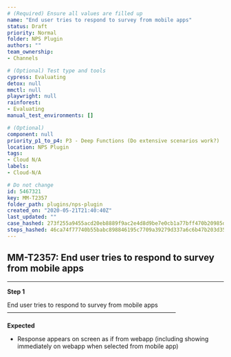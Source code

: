 ```yaml
---
# (Required) Ensure all values are filled up
name: "End user tries to respond to survey from mobile apps"
status: Draft
priority: Normal
folder: NPS Plugin
authors: ""
team_ownership: 
- Channels

# (Optional) Test type and tools
cypress: Evaluating
detox: null
mmctl: null
playwright: null
rainforest: 
- Evaluating
manual_test_environments: []

# (Optional)
component: null
priority_p1_to_p4: P3 - Deep Functions (Do extensive scenarios work?)
location: NPS Plugin
tags: 
- Cloud N/A
labels: 
- Cloud-N/A

# Do not change
id: 5467321
key: MM-T2357
folder_path: plugins/nps-plugin
created_on: "2020-05-21T21:40:40Z"
last_updated: ""
case_hashed: 273f255a9455acd20eb8889f9ac2e4d8d9be7e0cb1a77bff470b20985d05c276ae4e345f8e0dc8f9cb47febc9b7263c4
steps_hashed: 46ca74f77740b55babc898846195c7709a39279d337a6c6b47b203d35d30777159ac4478467adee8b9ad4450e152d680
---
```


## MM-T2357: End user tries to respond to survey from mobile apps

---

**Step 1**

End user tries to respond to survey from mobile apps\
————————————————————————————

**Expected**

- Response appears on screen as if from webapp (including showing immediately on webapp when selected from mobile app)
